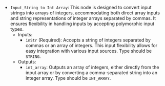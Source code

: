 - `Input_String to Int Array`: This node is designed to convert input strings into arrays of integers, accommodating both direct array inputs and string representations of integer arrays separated by commas. It ensures flexibility in handling inputs by accepting polymorphic input types.
    - Inputs:
        - `inStr` (Required): Accepts a string of integers separated by commas or an array of integers. This input flexibility allows for easy integration with various input sources. Type should be `STRING`.
    - Outputs:
        - `int_array`: Outputs an array of integers, either directly from the input array or by converting a comma-separated string into an integer array. Type should be `INT_ARRAY`.
